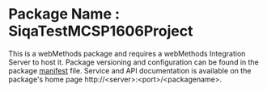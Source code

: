 # Package Name : SiqaTestMCSP1606Project
This is a webMethods package and requires a webMethods Integration Server to host it. Package versioning and configuration can be found in the package [manifest](./SiqaTestMCSP1606Project/manifest.v3) file. Service and API documentation is available on the package's home page http://&lt;server&gt;:&lt;port&gt;/&lt;packagename>.